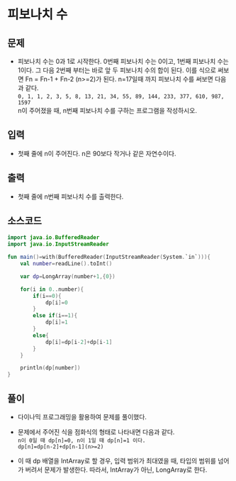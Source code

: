 # 피보나치 수

## 문제

* 피보나치 수는 0과 1로 시작한다. 0번째 피보나치 수는 0이고, 1번째 피보나치 수는 1이다. 그 다음 2번째 부터는 바로 앞 두 피보나치 수의 합이 된다.
이를 식으로 써보면 Fn = Fn-1 + Fn-2 (n>=2)가 된다.
n=17일때 까지 피보나치 수를 써보면 다음과 같다.\
```0, 1, 1, 2, 3, 5, 8, 13, 21, 34, 55, 89, 144, 233, 377, 610, 987, 1597```\
n이 주어졌을 때, n번째 피보나치 수를 구하는 프로그램을 작성하시오.

## 입력

* 첫째 줄에 n이 주어진다. n은 90보다 작거나 같은 자연수이다.

## 출력

* 첫째 줄에 n번째 피보나치 수를 출력한다.

## 소스코드

```kotlin
import java.io.BufferedReader
import java.io.InputStreamReader

fun main()=with(BufferedReader(InputStreamReader(System.`in`))){
    val number=readLine().toInt()

    var dp=LongArray(number+1,{0})

    for(i in 0..number){
        if(i==0){
            dp[i]=0
        }
        else if(i==1){
            dp[i]=1
        }
        else{
            dp[i]=dp[i-2]+dp[i-1]
        }
    }

    println(dp[number])
}
```

## 풀이

* 다이나믹 프로그래밍을 활용하여 문제를 풀이했다.

* 문제에서 주어진 식을 점화식의 형태로 나타내면 다음과 같다.\
```n이 0일 때 dp[n]=0, n이 1일 때 dp[n]=1 이다.```\
```dp[n]=dp[n-2]+dp[n-1](n>=2)```

* 이 때 dp 배열을 IntArray로 할 경우, 입력 범위가 최대였을 때, 타입의 범위를 넘어가 버려서 문제가 발생한다. 따라서, IntArray가 아닌, LongArray로 한다.

